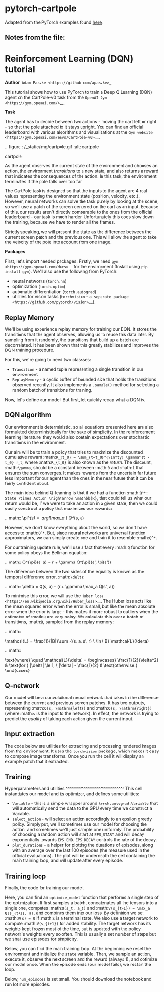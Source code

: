 # pytorch-cartpole
Adapted from the PyTorch examples found [here](http://pytorch.org/tutorials/intermediate/reinforcement_q_learning.html).



## Notes from the file:

Reinforcement Learning (DQN) tutorial
=====================================
**Author**: `Adam Paszke <https://github.com/apaszke>`_


This tutorial shows how to use PyTorch to train a Deep Q Learning (DQN) agent
on the CartPole-v0 task from the `OpenAI Gym <https://gym.openai.com/>`__.

**Task**

The agent has to decide between two actions - moving the cart left or
right - so that the pole attached to it stays upright. You can find an
official leaderboard with various algorithms and visualizations at the
`Gym website <https://gym.openai.com/envs/CartPole-v0>`__.

.. figure:: /_static/img/cartpole.gif
   :alt: cartpole

   cartpole

As the agent observes the current state of the environment and chooses
an action, the environment *transitions* to a new state, and also
returns a reward that indicates the consequences of the action. In this
task, the environment terminates if the pole falls over too far.

The CartPole task is designed so that the inputs to the agent are 4 real
values representing the environment state (position, velocity, etc.).
However, neural networks can solve the task purely by looking at the
scene, so we'll use a patch of the screen centered on the cart as an
input. Because of this, our results aren't directly comparable to the
ones from the official leaderboard - our task is much harder.
Unfortunately this does slow down the training, because we have to
render all the frames.

Strictly speaking, we will present the state as the difference between
the current screen patch and the previous one. This will allow the agent
to take the velocity of the pole into account from one image.

**Packages**

First, let's import needed packages. Firstly, we need
`gym <https://gym.openai.com/docs>`__ for the environment
(Install using `pip install gym`).
We'll also use the following from PyTorch:

-  neural networks (``torch.nn``)
-  optimization (``torch.optim``)
-  automatic differentiation (``torch.autograd``)
-  utilities for vision tasks (``torchvision`` - `a separate
   package <https://github.com/pytorch/vision>`__).

Replay Memory
-------------

We'll be using experience replay memory for training our DQN. It stores
the transitions that the agent observes, allowing us to reuse this data
later. By sampling from it randomly, the transitions that build up a
batch are decorrelated. It has been shown that this greatly stabilizes
and improves the DQN training procedure.

For this, we're going to need two classses:

-  ``Transition`` - a named tuple representing a single transition in
our environment
-  ``ReplayMemory`` - a cyclic buffer of bounded size that holds the
transitions observed recently. It also implements a ``.sample()``
method for selecting a random batch of transitions for training.

Now, let's define our model. But first, let quickly recap what a DQN is.

DQN algorithm
-------------

Our environment is deterministic, so all equations presented here are
also formulated deterministically for the sake of simplicity. In the
reinforcement learning literature, they would also contain expectations
over stochastic transitions in the environment.

Our aim will be to train a policy that tries to maximize the discounted,
cumulative reward
:math:`R_{t_0} = \sum_{t=t_0}^{\infty} \gamma^{t - t_0} r_t`, where
:math:`R_{t_0}` is also known as the *return*. The discount,
:math:`\gamma`, should be a constant between :math:`0` and :math:`1`
that ensures the sum converges. It makes rewards from the uncertain far
future less important for our agent than the ones in the near future
that it can be fairly confident about.

The main idea behind Q-learning is that if we had a function
:math:`Q^*: State \times Action \rightarrow \mathbb{R}`, that could tell
us what our return would be, if we were to take an action in a given
state, then we could easily construct a policy that maximizes our
rewards:

.. math:: \pi^*(s) = \arg\!\max_a \ Q^*(s, a)

However, we don't know everything about the world, so we don't have
access to :math:`Q^*`. But, since neural networks are universal function
approximators, we can simply create one and train it to resemble
:math:`Q^*`.

For our training update rule, we'll use a fact that every :math:`Q`
function for some policy obeys the Bellman equation:

.. math:: Q^{\pi}(s, a) = r + \gamma Q^{\pi}(s', \pi(s'))

The difference between the two sides of the equality is known as the
temporal difference error, :math:`\delta`:

.. math:: \delta = Q(s, a) - (r + \gamma \max_a Q(s', a))

To minimise this error, we will use the `Huber
loss <https://en.wikipedia.org/wiki/Huber_loss>`__. The Huber loss acts
like the mean squared error when the error is small, but like the mean
absolute error when the error is large - this makes it more robust to
outliers when the estimates of :math:`Q` are very noisy. We calculate
this over a batch of transitions, :math:`B`, sampled from the replay
memory:

.. math::

 \mathcal{L} = \frac{1}{|B|}\sum_{(s, a, s', r) \ \in \ B} \mathcal{L}(\delta)

.. math::

 \text{where} \quad \mathcal{L}(\delta) = \begin{cases}
   \frac{1}{2}{\delta^2}  & \text{for } |\delta| \le 1, \\
   |\delta| - \frac{1}{2} & \text{otherwise.}
 \end{cases}

Q-network
--

Our model will be a convolutional neural network that takes in the
difference between the current and previous screen patches. It has two
outputs, representing :math:`Q(s, \mathrm{left})` and
:math:`Q(s, \mathrm{right})` (where :math:`s` is the input to the
network). In effect, the network is trying to predict the *quality* of
taking each action given the current input.

Input extraction
--

The code below are utilities for extracting and processing rendered
images from the environment. It uses the ``torchvision`` package, which
makes it easy to compose image transforms. Once you run the cell it will
display an example patch that it extracted.

Training
--------

Hyperparameters and utilities
^^^^^^^^^^^^^^^^^^^^^^^^^^^^^
This cell instantiates our model and its optimizer, and defines some
utilities:

-  ``Variable`` - this is a simple wrapper around
 ``torch.autograd.Variable`` that will automatically send the data to
 the GPU every time we construct a Variable.
-  ``select_action`` - will select an action accordingly to an epsilon
 greedy policy. Simply put, we'll sometimes use our model for choosing
 the action, and sometimes we'll just sample one uniformly. The
 probability of choosing a random action will start at ``EPS_START``
 and will decay exponentially towards ``EPS_END``. ``EPS_DECAY``
 controls the rate of the decay.
-  ``plot_durations`` - a helper for plotting the durations of episodes,
 along with an average over the last 100 episodes (the measure used in
 the official evaluations). The plot will be underneath the cell
 containing the main training loop, and will update after every
 episode.

Training loop
--

Finally, the code for training our model.

Here, you can find an ``optimize_model`` function that performs a
single step of the optimization. It first samples a batch, concatenates
all the tensors into a single one, computes :math:`Q(s_t, a_t)` and
:math:`V(s_{t+1}) = \max_a Q(s_{t+1}, a)`, and combines them into our
loss. By definition we set :math:`V(s) = 0` if :math:`s` is a terminal
state. We also use a target network to compute :math:`V(s_{t+1})` for
added stability. The target network has its weights kept frozen most of
the time, but is updated with the policy network's weights every so often.
This is usually a set number of steps but we shall use episodes for
simplicity.


Below, you can find the main training loop. At the beginning we reset
the environment and initialize the ``state`` variable. Then, we sample
an action, execute it, observe the next screen and the reward (always
1), and optimize our model once. When the episode ends (our model
fails), we restart the loop.

Below, `num_episodes` is set small. You should download
the notebook and run lot more episodes.
